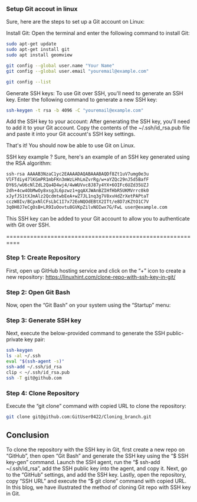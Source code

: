 ### Setup Git accout in linux
Sure, here are the steps to set up a Git account on Linux:

Install Git: Open the terminal and enter the following command to install Git:
```bash
sudo apt-get update
sudo apt-get install git
sudo apt install geomview
```
```bash
git config --global user.name "Your Name"
git config --global user.email "youremail@example.com"
```
```bash
git config --list
```

Generate SSH keys: To use Git over SSH, you'll need to generate an SSH key. Enter the following command to generate a new SSH key:
```bash
ssh-keygen -t rsa -b 4096 -C "youremail@example.com"
```
Add the SSH key to your account: After generating the SSH key, you'll need to add it to your Git account. Copy the contents of the ~/.ssh/id_rsa.pub file and paste it into your Git account's SSH key settings.

That's it! You should now be able to use Git on Linux.

SSH key example ?
Sure, here's an example of an SSH key generated using the RSA algorithm:

```bash
ssh-rsa AAAAB3NzaC1yc2EAAAADAQABAAABAQDf8Zt1uV7umg0e3u
VlFTdiy47lKGmPR1mbFKn3mWzLHhLmZvrRg/w+aYZQc29nJ5d5BafF
DY6S/wU6cNlZdL2Qa4D4wj4/4wWUVvc8J87y4YX+6OIFc6UZd35UZJ
2dh+4cw4ObMwOy8xsgJL6pzwz1+gqAXJWAnBZIHfHbR5UKMVrrc0k0
xJyfJS1tXJmAlz2QcdmtwbEeA+wZ7JL1nq3g7V8xvHdZrXetPAPtaT
cczW8Iv/BCpxNlCFsLbC1I7x72EoNQOdEBtX2ITt/e8D7zKZtO1C7V
3q0H0J7eCgOsB+LR9IuOovtu8GVKpZilvNOIwx7G/FwL user@example.com
```
This SSH key can be added to your Git account to allow you to authenticate with Git over SSH.


==========================================================

### Step 1: Create Repository
First, open up GitHub hosting service and click on the “+” icon to create a new repository:
https://linuxhint.com/clone-repo-with-ssh-key-in-git/

### Step 2: Open Git Bash
Now, open the “Git Bash” on your system using the “Startup” menu:

### Step 3: Generate SSH key
Next, execute the below-provided command to generate the SSH public-private key pair:

```bash
ssh-keygen
ls -al ~/.ssh
eval "$(ssh-agent -s)"
ssh-add ~/.ssh/id_rsa
clip < ~/.ssh/id_rsa.pub
ssh -T git@github.com
```
### Step 4: Clone Repository
Execute the “git clone” command with copied URL to clone the repository:

```bash
git clone git@github.com:GitUser0422/Cloning_branch.git
```

## Conclusion
To clone the repository with the SSH key in Git, first create a new repo on “GitHub”, then open “Git Bash” and generate the SSH key using the “$ SSH key-gen” command. Launch the SSH agent, run the “$ ssh-add ~/.ssh/id_rsa”, add the SSH public key into the agent, and copy it. Next, go to the “GitHub” settings, and add the SSH key. Lastly, open the repository, copy “SSH URL” and execute the “$ git clone” command with copied URL. In this blog, we have illustrated the method of cloning Git repo with SSH key in Git.
